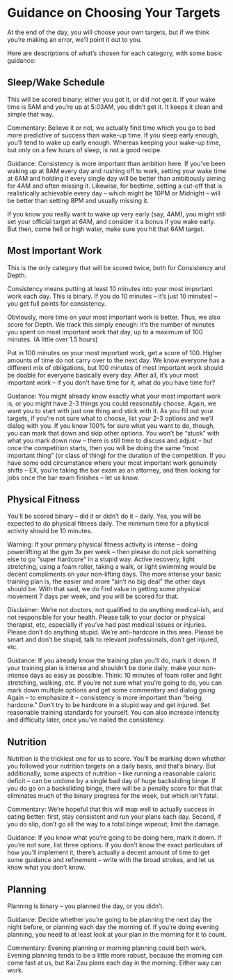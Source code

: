 # Guidance on Choosing Your Targets

At the end of the day, you will choose your own targets, but if we think you’re making an error, we’ll point it out to you.

Here are descriptions of what’s chosen for each category, with some basic guidance:

## Sleep/Wake Schedule

This will be scored binary; either you got it, or did not get it. If your wake time is 5AM and you’re up at 5:03AM, you didn’t get it. It keeps it clean and simple that way.

Commentary: Believe it or not, we actually find time which you go to bed more predictive of success than wake-up time. If you sleep early enough, you’ll tend to wake up early enough. Whereas keeping your wake-up time, but only on a few hours of sleep, is not a good recipe.

Guidance: Consistency is more important than ambition here. If you’ve been waking up at 8AM every day and rushing off to work, setting your wake time at 6AM and holding it every single day will be better than ambitiously aiming for 4AM and often missing it. Likewise, for bedtime, setting a cut-off that is realistically achievable every day – which might be 10PM or Midnight – will be better than setting 8PM and usually missing it.

If you know you really want to wake up very early \(say, 4AM\), you might still set your official target at 6AM, and consider it a bonus if you wake early. But then, come hell or high water, make sure you hit that 6AM target.

## Most Important Work

This is the only category that will be scored twice, both for Consistency and Depth.

Consistency means putting at least 10 minutes into your most important work each day. This is binary. If you do 10 minutes – it’s just 10 minutes! – you get full points for consistency.

Obviously, more time on your most important work is better. Thus, we also score for Depth. We track this simply enough: it’s the number of minutes you spent on most important work that day, up to a maximum of 100 minutes. \(A little over 1.5 hours\)

Put in 100 minutes on your most important work, get a score of 100. Higher amounts of time do not carry over to the next day. We know everyone has a different mix of obligations, but 100 minutes of most important work should be doable for everyone basically every day. After all, it’s your most important work – if you don’t have time for it, what do you have time for?

Guidance: You might already know exactly what your most important work is, or you might have 2-3 things you could reasonably choose. Again, we want you to start with just one thing and stick with it. As you fill out your targets, if you’re not sure what to choose, list your 2-3 options and we’ll dialog with you. If you know 100% for sure what you want to do, though, you can mark that down and skip other options. You won’t be “stuck” with what you mark down now – there is still time to discuss and adjust – but once the competition starts, then you will be doing the same “most important thing” \(or class of thing\) for the duration of the competition. If you have some odd circumstance where your most important work genuinely shifts – EX, you’re taking the bar exam as an attorney, and then looking for jobs once the bar exam finishes – let us know.

## Physical Fitness

You’ll be scored binary – did it or didn’t do it – daily. Yes, you will be expected to do physical fitness daily. The minimum time for a physical activity should be 10 minutes.

Warning: If your primary physical fitness activity is intense – doing powerlifting at the gym 3x per week – then please do not pick something else to go “super hardcore” in a stupid way. Active recovery, light stretching, using a foam roller, taking a walk, or light swimming would be decent compliments on your non-lifting days. The more intense your basic training plan is, the easier and more “ain’t no big deal” the other days should be. With that said, we do find value in getting some physical movement 7 days per week, and you will be scored for that.

Disclaimer: We’re not doctors, not qualified to do anything medical-ish, and not responsible for your health. Please talk to your doctor or physical therapist, etc, especially if you’ve had past medical issues or injuries. Please don’t do anything stupid. We’re anti-hardcore in this area. Please be smart and don’t be stupid, talk to relevant professionals, don’t get injured, etc.

Guidance: If you already know the training plan you’ll do, mark it down. If your training plan is intense and shouldn’t be done daily, make your non-intense days as easy as possible. Think: 10 minutes of foam roller and light stretching, walking, etc. If you’re not sure what you’re going to do, you can mark down multiple options and get some commentary and dialog going. Again – to emphasize it – consistency is more important than “being hardcore.” Don’t try to be hardcore in a stupid way and get injured. Set reasonable training standards for yourself. You can also increase intensity and difficulty later, once you’ve nailed the consistency.

## Nutrition

Nutrition is the trickiest one for us to score. You’ll be marking down whether you followed your nutrition targets on a daily basis, and that’s binary. But additionally, some aspects of nutrition – like running a reasonable caloric deficit – can be undone by a single bad day of huge backsliding binge. If you do go on a backsliding binge, there will be a penalty score for that that eliminates much of the binary progress for the week, but which isn’t fatal.

Commentary: We’re hopeful that this will map well to actually success in eating better: first, stay consistent and run your plans each day. Second, if you do slip, don’t go all the way to a total binge wipeout; limit the damage.

Guidance: If you know what you’re going to be doing here, mark it down. If you’re not sure, list three options. If you don’t know the exact particulars of how you’ll implement it, there’s actually a decent amount of time to get some guidance and refinement – write with the broad strokes, and let us know what you don’t know.

## Planning

Planning is binary – you planned the day, or you didn’t.

Guidance: Decide whether you’re going to be planning the next day the night before, or planning each day the morning of. If you’re doing evening planning, you need to at least look at your plan in the morning for it to count.

Commentary: Evening planning or morning planning could both work. Evening planning tends to be a little more robust, because the morning can come fast at us, but Kai Zau plans each day in the morning. Either way can work.

